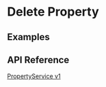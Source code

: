 # Delete Property

## Examples

## API Reference

[PropertyService v1](https://github.com/apache/skywalking-banyandb/blob/main/api/proto/banyandb/property/v1/docs.md#propertyservice)
